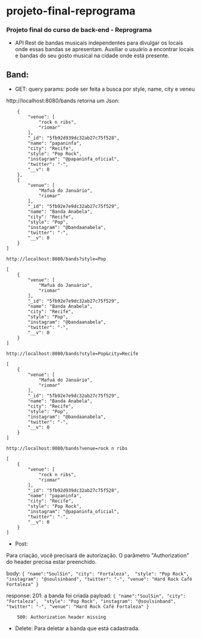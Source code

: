 # projeto-final-reprograma

### Projeto final do curso de back-end - Reprograma

 - API Rest de bandas musicais independentes para divulgar os locais onde essas bandas se apresentam. Auxiliar o usuário a encontrar locais e bandas do seu gosto musical na cidade onde está presente.


## Band: 
 
- GET: 
query params: pode ser feita a busca por style, name, city e veneu 

http://localhost:8080/bands
retorna um Json:
```[
    {
        "venue": [
            "rock n ribs",
            "riomar"
        ],
        "_id": "5fb92d939dc32ab27c75f528",
        "name": "papaninfa",
        "city": "Recife",
        "style": "Pop Rock",
        "instagram": "@papaninfa_oficial",
        "twitter": "-",
        "__v": 0
    },
    {
        "venue": [
            "Mafuá do Januário",
            "riomar"
        ],
        "_id": "5fb92e7e9dc32ab27c75f529",
        "name": "Banda Anabela",
        "city": "Recife",
        "style": "Pop",
        "instagram": "@bandaanabela",
        "twitter": "-",
        "__v": 0
    }
]

http://localhost:8080/bands?style=Pop

[
    {
        "venue": [
            "Mafuá do Januário",
            "riomar"
        ],
        "_id": "5fb92e7e9dc32ab27c75f529",
        "name": "Banda Anabela",
        "city": "Recife",
        "style": "Pop",
        "instagram": "@bandaanabela",
        "twitter": "-",
        "__v": 0
    }
]

http://localhost:8080/bands?style=Pop&city=Recife

[
    {
        "venue": [
            "Mafuá do Januário",
            "riomar"
        ],
        "_id": "5fb92e7e9dc32ab27c75f529",
        "name": "Banda Anabela",
        "city": "Recife",
        "style": "Pop",
        "instagram": "@bandaanabela",
        "twitter": "-",
        "__v": 0
    }
]

http://localhost:8080/bands?venue=rock n ribs

[
    {
        "venue": [
            "rock n ribs",
            "riomar"
        ],
        "_id": "5fb92d939dc32ab27c75f528",
        "name": "papaninfa",
        "city": "Recife",
        "style": "Pop Rock",
        "instagram": "@papaninfa_oficial",
        "twitter": "-",
        "__v": 0
    }
]
```

- Post: 

 Para criação, você precisará de autorização. O parâmetro "Authorization" do header precisa estar preenchido.

body:
    ```
    {
        "name":"SoulSin",
        "city": "Fortaleza", 
        "style": "Pop Rock",
        "instagram": "@soulsinband",
        "twitter": "-",
        "venue": "Hard Rock Café Fortaleza"
    }
    ```
    

response:
    201: a banda foi criada
      payload: 
    ```
    {
        "name":"SoulSin",
        "city": "Fortaleza", 
        "style": "Pop Rock",
        "instagram": "@soulsinband",
        "twitter": "-",
        "venue": "Hard Rock Café Fortaleza"
    } 
    ```

        500: Authorization header missing

 - Delete:
 Para deletar a banda que está cadastrada.

